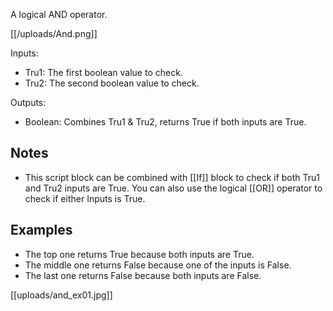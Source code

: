 A logical AND operator.

[[/uploads/And.png]]

Inputs:

* Tru1: The first boolean value to check.
* Tru2: The second boolean value to check.

Outputs:

* Boolean: Combines Tru1 & Tru2, returns True if both inputs are True.

## Notes
* This script block can be combined with [[If]] block to check if both Tru1 and Tru2 inputs are True. You can also use the logical [[OR]] operator to check if either Inputs is True.

## Examples
* The top one returns True because both inputs are True.
* The middle one returns False because one of the inputs is False.
* The last one returns False because both inputs are False.

[[uploads/and_ex01.jpg]]

